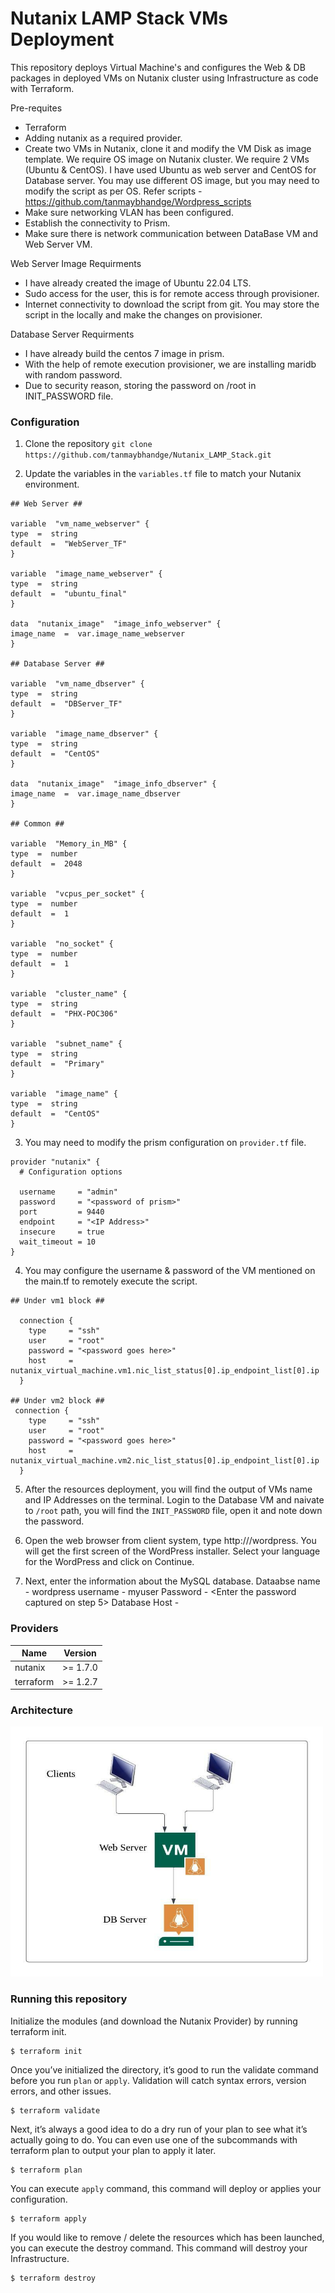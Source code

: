 # Nutanix LAMP Stack VMs Deployment


This repository deploys Virtual Machine's and configures the Web & DB packages in deployed VMs on Nutanix cluster using Infrastructure as code with Terraform.

Pre-requites

- Terraform
- Adding nutanix as a required provider.
- Create two VMs in Nutanix, clone it and modify the VM Disk as image template. We require OS image on Nutanix cluster. We require 2 VMs (Ubuntu & CentOS). I have used Ubuntu as web server and CentOS for Database server. You may use different OS image, but you may need to modify the script as per OS. Refer scripts - https://github.com/tanmaybhandge/Wordpress_scripts
- Make sure networking VLAN has been configured.
- Establish the connectivity to Prism.
- Make sure there is network communication between DataBase VM and Web Server VM.


Web Server Image Requirments
- I have already created the image of Ubuntu 22.04 LTS.
- Sudo access for the user, this is for remote access through provisioner.
- Internet connectivity to download the script from git. You may store the script in the locally and make the changes on provisioner.


Database Server Requirments
- I have already build the centos 7 image in prism.
- With the help of remote execution provisioner, we are installing maridb with random password.
- Due to security reason, storing the password on /root in INIT_PASSWORD file.

### Configuration

1. Clone the repository
```git clone https://github.com/tanmaybhandge/Nutanix_LAMP_Stack.git```

2. Update the variables in the  `variables.tf`  file to match your Nutanix environment.
```hcl
## Web Server ##

variable  "vm_name_webserver" {
type  =  string
default  =  "WebServer_TF"
}

variable  "image_name_webserver" {
type  =  string
default  =  "ubuntu_final"
}

data  "nutanix_image"  "image_info_webserver" {
image_name  =  var.image_name_webserver
}

## Database Server ##

variable  "vm_name_dbserver" {
type  =  string
default  =  "DBServer_TF"
}

variable  "image_name_dbserver" {
type  =  string
default  =  "CentOS"
}

data  "nutanix_image"  "image_info_dbserver" {
image_name  =  var.image_name_dbserver
}

## Common ##

variable  "Memory_in_MB" {
type  =  number
default  =  2048
}

variable  "vcpus_per_socket" {
type  =  number
default  =  1
}

variable  "no_socket" {
type  =  number
default  =  1
}

variable  "cluster_name" {
type  =  string
default  =  "PHX-POC306"
}

variable  "subnet_name" {
type  =  string
default  =  "Primary"
}

variable  "image_name" {
type  =  string
default  =  "CentOS"
}
```
3. You may need to modify the prism configuration on ```provider.tf``` file.

```hcl
provider "nutanix" {
  # Configuration options

  username     = "admin"
  password     = "<password of prism>"
  port         = 9440
  endpoint     = "<IP Address>"
  insecure     = true
  wait_timeout = 10
}
```

4. You may configure the username & password of the VM mentioned on the main.tf to remotely execute the script.
```hcl
## Under vm1 block ##

  connection {
    type     = "ssh"
    user     = "root"
    password = "<password goes here>"
    host     = nutanix_virtual_machine.vm1.nic_list_status[0].ip_endpoint_list[0].ip
  }

## Under vm2 block ##
 connection {
    type     = "ssh"
    user     = "root"
    password = "<password goes here>"
    host     = nutanix_virtual_machine.vm2.nic_list_status[0].ip_endpoint_list[0].ip
  }
```

5. After the resources deployment, you will find the output of VMs name and IP Addresses on the terminal. Login to the Database VM and naivate to ```/root``` path, you will find the ```INIT_PASSWORD``` file, open it and note down the password.

6. Open the web browser from client system, type http://<IP address of the web server>/wordpress. You will get the first screen of the WordPress installer. Select your language for the WordPress and click on Continue.

7. Next, enter the information about the MySQL database.
    Dataabse name - wordpress
    username - myuser
    Password - <Enter the password captured on step 5>
    Database Host - <Paste the IP address of Database VM>
  
### Providers

| Name | Version |
|------|---------|
nutanix | >= 1.7.0
terraform | >= 1.2.7

### Architecture

<img src="https://github.com/tanmaybhandge/Nutanix_LAMP_Stack/blob/main/DB%20%26%20Application.jpeg" width="500" height="400">

### Running this repository
Initialize the modules (and download the Nutanix Provider) by running terraform init.

    $ terraform init

Once you’ve initialized the directory, it’s good to run the validate command before you run ```plan``` or ```apply```. Validation will catch syntax errors, version errors, and other issues.
    
    $ terraform validate

Next, it’s always a good idea to do a dry run of your plan to see what it’s actually going to do. You can even use one of the subcommands with terraform plan to output your plan to apply it later.

    $ terraform plan

You can execute ```apply``` command, this command will deploy or applies your configuration.

    $ terraform apply

If you would like to remove / delete the resources which has been launched, you can execute the destroy command. This command will destroy your Infrastructure.

    $ terraform destroy
   

